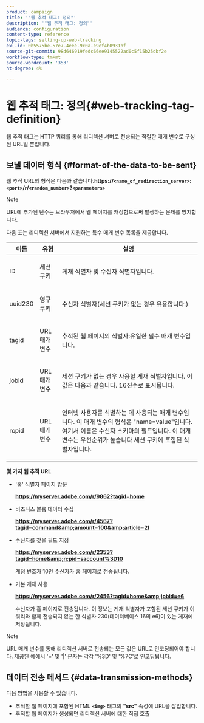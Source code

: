 ```yaml
---
product: campaign
title: '"웹 추적 태그: 정의"'
description: '"웹 추적 태그: 정의"'
audience: configuration
content-type: reference
topic-tags: setting-up-web-tracking
exl-id: 0b5575be-57e7-4eee-9c0a-e9ef4b0931bf
source-git-commit: 98d646919fedc66ee9145522ad0c5f15b25dbf2e
workflow-type: tm+mt
source-wordcount: '353'
ht-degree: 4%

---
```


# 웹 추적 태그: 정의{#web-tracking-tag-definition}

웹 추적 태그는 HTTP 쿼리를 통해 리디렉션 서버로 전송되는 적절한 매개 변수로 구성된 URL일 뿐입니다.

## 보낼 데이터 형식 {#format-of-the-data-to-be-sent}

웹 추적 URL의 형식은 다음과 같습니다.**https://`<name_of_redirection_server>`:`<port>`/r/`<random_number>`?`<parameters>`**

>[!NOTE]
>
>URL에 추가된 난수는 브라우저에서 웹 페이지를 캐싱함으로써 발생하는 문제를 방지합니다.

다음 표는 리디렉션 서버에서 지원하는 특수 매개 변수 목록을 제공합니다.

<table>
                     <thead>
                        <tr>
                           <th>이름</th>
                           <th>유형</th>
                           <th>설명</th> 
                        </tr> 
                     </thead>
                     <tbody>
                        <tr>
                           <td>
                              <p>ID</p> 
                           </td>
                           <td>
                              <p>세션 쿠키</p> 
                           </td>
                           <td>
                              <p>게재 식별자 및 수신자 식별자입니다.</p> 
                           </td> 
                        </tr>
                        <tr>
                           <td>
                              <p>uuid230</p> 
                           </td>
                           <td>
                              <p>영구 쿠키</p> 
                           </td>
                           <td>
                              <p>수신자 식별자(세션 쿠키가 없는 경우 유용합니다.)</p> 
                           </td> 
                        </tr>
                        <tr>
                           <td>
                              <p>tagid</p> 
                           </td>
                           <td>
                              <p>URL 매개 변수</p> 
                           </td>
                           <td>
                              <p>추적된 웹 페이지의 식별자:유일한 필수 매개 변수입니다.</p> 
                           </td> 
                        </tr>
                        <tr>
                           <td>
                              <p>jobid</p> 
                           </td>
                           <td>
                              <p>URL 매개 변수</p> 
                           </td>
                           <td>
                              <p>세션 쿠키가 없는 경우 사용할 게재 식별자입니다. 이 값은 다음과 같습니다.
                                 16진수로 표시됩니다.
                              </p> 
                           </td> 
                        </tr>
                        <tr>
                           <td>
                              <p>rcpid</p> 
                           </td>
                           <td>
                              <p>URL 매개 변수</p> 
                           </td>
                           <td>
                              <p>인터넷 사용자를 식별하는 데 사용되는 매개 변수입니다. 이 매개 변수의 형식은 "name=value"입니다.
                                 여기서 이름은 수신자 스키마의 필드입니다. 이 매개 변수는 우선순위가 높습니다
                                 세션 쿠키에 포함된 식별자입니다.
                              </p> 
                           </td> 
                        </tr> 
                     </tbody>  
                  </table>

**몇 가지 웹 추적 URL**

* &#39;홈&#39; 식별자 페이지 방문

   **https://myserver.adobe.com/r/9862?tagid=home**

* 비즈니스 볼륨 데이터 수집

   **https://myserver.adobe.com/r/4567?tagid=command&amp;amount=100&amp;article=2l**

* 수신자를 찾을 필드 지정

   **https://myserver.adobe.com/r/2353?tagid=home&amp;rcpid=saccount%3D10**

   계정 번호가 10인 수신자가 홈 페이지로 전송됩니다.

* 기본 게재 사용

   **https://myserver.adobe.com/r/2456?tagid=home&amp;jobid=e6**

   수신자가 홈 페이지로 전송됩니다. 이 정보는 게재 식별자가 포함된 세션 쿠키가 이 쿼리와 함께 전송되지 않는 한 식별자 230(데이터베이스 16의 e6)이 있는 게재에 저장됩니다.

>[!NOTE]
>
>URL 매개 변수를 통해 리디렉션 서버로 전송되는 모든 값은 URL로 인코딩되어야 합니다. 제공된 예에서 &#39;=&#39; 및 &#39;|&#39; 문자는 각각 &#39;%3D&#39; 및 &#39;%7C&#39;로 인코딩됩니다.

## 데이터 전송 메서드 {#data-transmission-methods}

다음 방법을 사용할 수 있습니다.

* 추적할 웹 페이지에 포함된 HTML **`<img>`** 태그의 **&quot;src&quot;** 속성에 URL을 삽입합니다.
* 추적할 웹 페이지가 생성되면 리디렉션 서버에 대한 직접 호출
